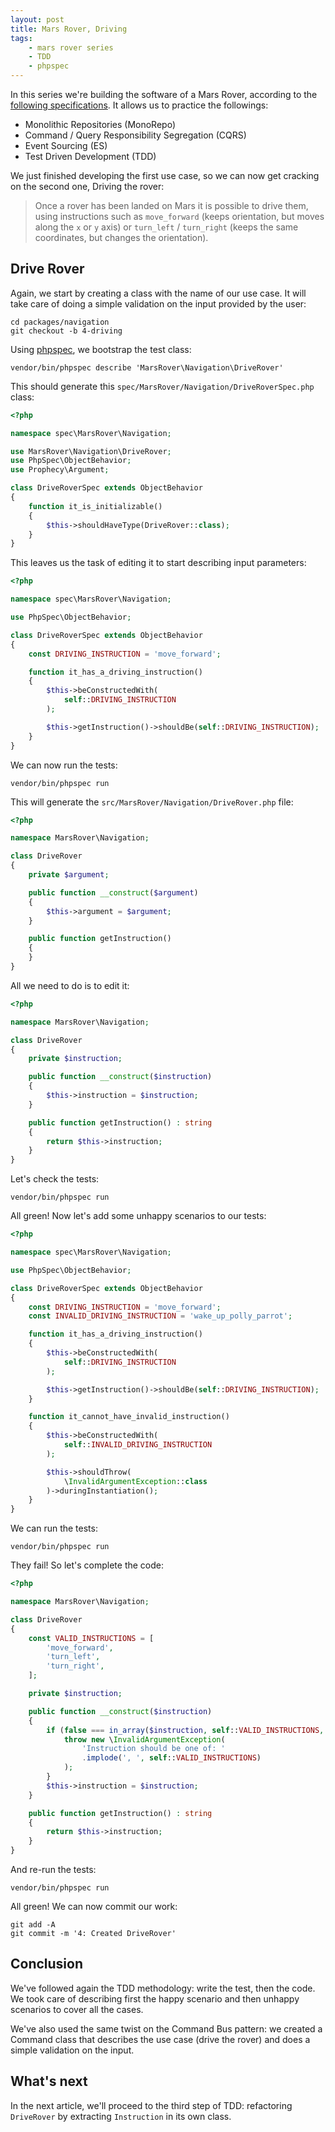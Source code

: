```yaml
---
layout: post
title: Mars Rover, Driving
tags:
    - mars rover series
    - TDD
    - phpspec
---
```


In this series we're building the software of a Mars Rover, according to
the [following specifications](/2016/06/15/mars-rover-introduction.html).
It allows us to practice the followings:

* Monolithic Repositories (MonoRepo)
* Command / Query Responsibility Segregation (CQRS)
* Event Sourcing (ES)
* Test Driven Development (TDD)

We just finished developing the first use case, so we can now get cracking on
the second one, Driving the rover:

> Once a rover has been landed on Mars it is possible to drive them, using
> instructions such as `move_forward` (keeps orientation, but moves along the
> `x` or `y` axis) or `turn_left` / `turn_right` (keeps the same coordinates,
> but changes the orientation).

## Drive Rover

Again, we start by creating a class with the name of our use case. It will
take care of doing a simple validation on the input provided by the user:

```
cd packages/navigation
git checkout -b 4-driving
```

Using [phpspec](http://www.phpspec.net/en/stable/), we bootstrap the test
class:

```
vendor/bin/phpspec describe 'MarsRover\Navigation\DriveRover'
```

This should generate this `spec/MarsRover/Navigation/DriveRoverSpec.php` class: 

```php
<?php

namespace spec\MarsRover\Navigation;

use MarsRover\Navigation\DriveRover;
use PhpSpec\ObjectBehavior;
use Prophecy\Argument;

class DriveRoverSpec extends ObjectBehavior
{
    function it_is_initializable()
    {
        $this->shouldHaveType(DriveRover::class);
    }
}
```

This leaves us the task of editing it to start describing input parameters:

```php
<?php

namespace spec\MarsRover\Navigation;

use PhpSpec\ObjectBehavior;

class DriveRoverSpec extends ObjectBehavior
{
    const DRIVING_INSTRUCTION = 'move_forward';

    function it_has_a_driving_instruction()
    {
        $this->beConstructedWith(
            self::DRIVING_INSTRUCTION
        );

        $this->getInstruction()->shouldBe(self::DRIVING_INSTRUCTION);
    }
}
```

We can now run the tests:

```
vendor/bin/phpspec run
```

This will generate the `src/MarsRover/Navigation/DriveRover.php` file:

```php
<?php

namespace MarsRover\Navigation;

class DriveRover
{
    private $argument;

    public function __construct($argument)
    {
        $this->argument = $argument;
    }

    public function getInstruction()
    {
    }
}
```

All we need to do is to edit it:

```php
<?php

namespace MarsRover\Navigation;

class DriveRover
{
    private $instruction;

    public function __construct($instruction)
    {
        $this->instruction = $instruction;
    }

    public function getInstruction() : string
    {
        return $this->instruction;
    }
}
```

Let's check the tests:

```
vendor/bin/phpspec run
```

All green! Now let's add some unhappy scenarios to our tests:

```php
<?php

namespace spec\MarsRover\Navigation;

use PhpSpec\ObjectBehavior;

class DriveRoverSpec extends ObjectBehavior
{
    const DRIVING_INSTRUCTION = 'move_forward';
    const INVALID_DRIVING_INSTRUCTION = 'wake_up_polly_parrot';

    function it_has_a_driving_instruction()
    {
        $this->beConstructedWith(
            self::DRIVING_INSTRUCTION
        );

        $this->getInstruction()->shouldBe(self::DRIVING_INSTRUCTION);
    }

    function it_cannot_have_invalid_instruction()
    {
        $this->beConstructedWith(
            self::INVALID_DRIVING_INSTRUCTION
        );

        $this->shouldThrow(
            \InvalidArgumentException::class
        )->duringInstantiation();
    }
}
```

We can run the tests:

```
vendor/bin/phpspec run
```

They fail! So let's complete the code:

```php
<?php

namespace MarsRover\Navigation;

class DriveRover
{
    const VALID_INSTRUCTIONS = [
        'move_forward',
        'turn_left',
        'turn_right',
    ];

    private $instruction;

    public function __construct($instruction)
    {
        if (false === in_array($instruction, self::VALID_INSTRUCTIONS, true)) {
            throw new \InvalidArgumentException(
                'Instruction should be one of: '
                .implode(', ', self::VALID_INSTRUCTIONS)
            );
        }
        $this->instruction = $instruction;
    }

    public function getInstruction() : string
    {
        return $this->instruction;
    }
}
```

And re-run the tests:

```
vendor/bin/phpspec run
```

All green! We can now commit our work:

```
git add -A
git commit -m '4: Created DriveRover'
```

## Conclusion

We've followed again the TDD methodology: write the test, then the code. We
took care of describing first the happy scenario and then unhappy scenarios to
cover all the cases.

We've also used the same twist on the Command Bus pattern: we created a Command
class that describes the use case (drive the rover) and does a simple
validation on the input.

## What's next

In the next article, we'll proceed to the third step of TDD: refactoring
`DriveRover` by extracting `Instruction` in its own class.
